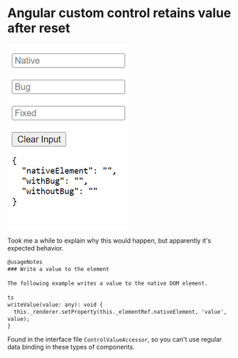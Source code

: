 # Angular custom control retains value after reset

![img](img.png)

Took me a while to explain why this would happen, but apparently it's expected behavior.

````
@usageNotes
### Write a value to the element

The following example writes a value to the native DOM element.

ts
writeValue(value: any): void {
  this._renderer.setProperty(this._elementRef.nativeElement, 'value', value);
}
````

Found in the interface file `ControlValueAccessor`, so you can't use regular data binding in these types of components.
